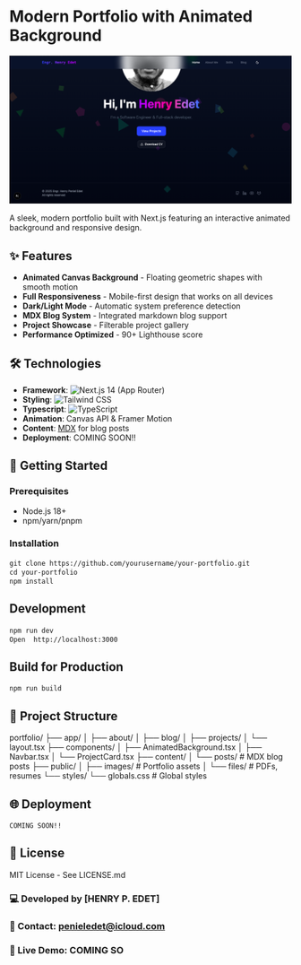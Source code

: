# Modern Portfolio with Animated Background

![Portfolio Screenshot](./public/images/screenshots/portfolio-preview.png)

A sleek, modern portfolio built with Next.js featuring an interactive animated background and responsive design.

## ✨ Features

- **Animated Canvas Background** - Floating geometric shapes with smooth motion
- **Full Responsiveness** - Mobile-first design that works on all devices
- **Dark/Light Mode** - Automatic system preference detection
- **MDX Blog System** - Integrated markdown blog support
- **Project Showcase** - Filterable project gallery
- **Performance Optimized** - 90+ Lighthouse score

## 🛠 Technologies

- **Framework**: ![Next.js](https://img.shields.io/badge/Next.js-000000?logo=nextdotjs) 14 (App Router)
- **Styling**: ![Tailwind CSS](https://img.shields.io/badge/Tailwind_CSS-38B2AC?logo=tailwind-css)
- **Typescript**: ![TypeScript](https://img.shields.io/badge/TypeScript-3178C6?logo=typescript)
- **Animation**: Canvas API & Framer Motion
- **Content**: [MDX](https://mdxjs.com/) for blog posts
- **Deployment**: COMING SOON!!

## 🚀 Getting Started

### Prerequisites
- Node.js 18+
- npm/yarn/pnpm

### Installation
    
    git clone https://github.com/yourusername/your-portfolio.git
    cd your-portfolio
    npm install

##    Development
    
    npm run dev
    Open  http://localhost:3000

##    Build for Production
    
    npm run build

##    📂 Project Structure
portfolio/
├── app/
│   ├── about/
│   ├── blog/
│   ├── projects/
│   └── layout.tsx
├── components/
│   ├── AnimatedBackground.tsx
│   ├── Navbar.tsx
│   └── ProjectCard.tsx
├── content/
│   └── posts/          # MDX blog posts
├── public/
│   ├── images/         # Portfolio assets
│   └── files/          # PDFs, resumes
└── styles/
    └── globals.css     # Global styles

##    🌐 Deployment
    COMING SOON!!

##    📝 License
MIT License - See LICENSE.md

###    💻 Developed by [HENRY P. EDET]
###    📧 Contact: penieledet@icloud.com
###    🔗 Live Demo: COMING SO

